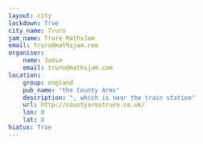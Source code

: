 ```yaml
---
layout: city                                           
lockdown: True
city_name: Truro                                                               
jam_name: Truro MathsJam
email: truro@mathsjam.com
organiser:
    name: Jamie
    email: truro@mathsjam.com
location:
    group: england
    pub_name: "the County Arms"
    description: ", which is near the train station"
    url: http://countyarmstruro.co.uk/
    lon: 0
    lat: 0
hiatus: True
---
```

